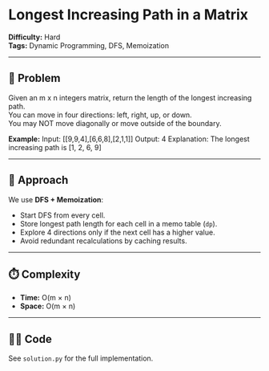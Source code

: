 # Longest Increasing Path in a Matrix

**Difficulty:** Hard  
**Tags:** Dynamic Programming, DFS, Memoization  

---

## 🧩 Problem
Given an m x n integers matrix, return the length of the longest increasing path.  
You can move in four directions: left, right, up, or down.  
You may NOT move diagonally or move outside of the boundary.

**Example:**
Input: [[9,9,4],[6,6,8],[2,1,1]] Output: 4 Explanation: The longest increasing path is [1, 2, 6, 9]






---

## 🧠 Approach
We use **DFS + Memoization**:
- Start DFS from every cell.
- Store longest path length for each cell in a memo table (`dp`).
- Explore 4 directions only if the next cell has a higher value.
- Avoid redundant recalculations by caching results.

---

## ⏱️ Complexity
- **Time:** O(m × n)
- **Space:** O(m × n)

---

## 🧑‍💻 Code
See `solution.py` for the full implementation.
